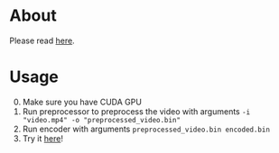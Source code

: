 # About
Please read [here](https://olive-tiglon-3fb.notion.site/Encoding-Bad-Apple-Using-Squares-19f36b07f2b38012bc46f7bf7ac7d756?pvs=4).

# Usage
0. Make sure you have CUDA GPU  
1. Run preprocessor to preprocess the video with arguments `-i "video.mp4" -o "preprocessed_video.bin"`
2. Run encoder with arguments `preprocessed_video.bin encoded.bin`
3. Try it [here](https://athanasia.vercel.app/works/squares-player)!
